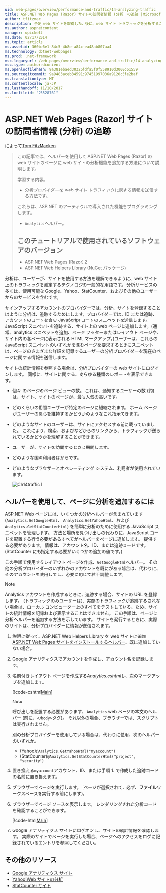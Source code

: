```yaml
---
uid: web-pages/overview/performance-and-traffic/14-analyzing-traffic
title: ASP.NET Web Pages (Razor) サイトの訪問者情報 (分析) の追跡 |Microsoft ドキュメント
author: tfitzmac
description: 予定 web サイトを取得した、後に、web サイト トラフィックを分析することができます。
ms.author: aspnetcontent
manager: wpickett
ms.date: 02/17/2014
ms.topic: article
ms.assetid: 360bc6e1-84c5-4b8e-a84c-ea48ab807aa4
ms.technology: dotnet-webpages
ms.prod: .net-framework
msc.legacyurl: /web-pages/overview/performance-and-traffic/14-analyzing-traffic
msc.type: authoredcontent
ms.openlocfilehash: 9a381ebaed30325fdfa5f0f558910d3002c61559
ms.sourcegitcommit: 9a9483aceb34591c97451997036a9120c3fe2baf
ms.translationtype: MT
ms.contentlocale: ja-JP
ms.lasthandoff: 11/10/2017
ms.locfileid: "26528761"
---
```

<a name="tracking-visitor-information-analytics-for-an-aspnet-web-pages-razor-site"></a>ASP.NET Web Pages (Razor) サイトの訪問者情報 (分析) の追跡
====================
によって[Tom FitzMacken](https://github.com/tfitzmac)

> この記事では、ヘルパーを使用して ASP.NET Web Pages (Razor) の web サイトのページに web サイトの分析機能を追加する方法について説明します。
> 
> 学習する内容。
> 
> - 分析プロバイダーを web サイト トラフィックに関する情報を送信する方法です。
> 
> これらは、ASP.NET のアーティクルで導入された機能をプログラミングします。
> 
> - `Analytics`ヘルパー。
>   
> 
> ## <a name="software-versions-used-in-the-tutorial"></a>このチュートリアルで使用されているソフトウェアのバージョン
> 
> 
> - ASP.NET Web Pages (Razor) 2
> - ASP.NET Web Helpers Library (NuGet パッケージ)


分析は、ユーザーが、サイトを使用する方法を理解できるように、web サイト上のトラフィックを測定するテクノロジの一般的な用語です。 分析サービスの多くは、使用可能な Google、Yahoo、StatCounter、およびその他のユーザーからのサービスを含むです。

サインアップするアカウントのプロバイダーでは、分析、サイトを登録することはように分析は、追跡するためにします。プロバイダーでは、ID または追跡、アカウントのコードを含む JavaScript コードのスニペットを送信します。 JavaScript スニペットを追跡する、サイト上の web ページに追加します。(通常、analytics スニペットを追加、ページ フッターまたはレイアウト ページや、サイト内の各ページに表示される HTML マークアップ。)ユーザーは、これらの JavaScript スニペットのいずれかを含むページを要求するときにスニペットは、ページのさまざまな詳細を記録するユーザーの分析プロバイダーを現在のページに関する情報を送信します。

サイトの統計情報を参照する場合は、分析プロバイダーの web サイトにログインします。 同様に、サイトに関する、あらゆる種類のレポートを表示できます。

- 個々 のページのページ ビューの数。 これは、通知するユーザーの数 (約) は、サイト、サイトのページが、最も人気の高いです。
- どのくらいの期間ユーザーが特定のページに短縮されます。 ホーム ページがユーザーの関心を維持するかどうかのようなこれ指示できます。
- どのようなサイトのユーザーは、サイトにアクセスする前に載っていました。 これにより、検索、およびなどからのリンクから、トラフィックが送られているかどうかを理解することができます。
- ユーザーが、サイトを訪問するときと期間します。
- どのような国の利用者はからです。
- どのようなブラウザーとオペレーティング システム、利用者が使用されています。

    ![Ch14traffic 1](14-analyzing-traffic/_static/image1.jpg)

## <a name="using-a-helper-to-add-analytics-to-a-page"></a>ヘルパーを使用して、ページに分析を追加するには

ASP.NET Web ページには、いくつかの分析ヘルパーが含まれています (`Analytics.GetGoogleHtml`、 `Analytics.GetYahooHtml`、および`Analytics.GetStatCounterHtml`) を簡単に分析のために使用する JavaScript スニペットを管理します。 方法と場所を見つけ出しの代わりに、JavaScript コードを配置する行う必要があるすべてがヘルパーをページに追加します。 提供する必要があります。 情報は、アカウント名、ID、または追跡コードです。 (StatCounter にも指定する必要がいくつかの追加の値です。)

この手順で使用するレイアウト ページを作成、`GetGoogleHtml`ヘルパー。 その他の分析プロバイダーのいずれかのアカウントを既にがある場合は、代わりに、そのアカウントを使用してし、必要に応じて若干調整します。

> [!NOTE]
> Analytics アカウントを作成するときに、追跡する場合、サイトの URL を登録します。 (トラフィックのみユーザーは)、実際のトラフィックが追跡するされない場合は、ローカル コンピューター上のすべてをテストしている、ため、サイトの統計情報を記録および表示することはできません。 この手順は、ページに分析ヘルパーを追加する方法を示しています。 サイトを発行するときに、実際のサイトは、分析プロバイダーに情報が送信されます。


1. 説明に従って、ASP.NET Web Helpers Library を web サイトに追加[ASP.NET Web Pages サイトをインストールするヘルパー](https://go.microsoft.com/fwlink/?LinkId=252372)、既に追加していない場合。
2. Google アナリティクスでアカウントを作成し、アカウント名を記録します。
3. 名前付きレイアウト ページを作成する*Analytics.cshtml*し、次のマークアップを追加します。

    [!code-cshtml[Main](14-analyzing-traffic/samples/sample1.cshtml)]

    > [!NOTE]
    > 呼び出しを配置する必要があります、 `Analytics` web ページの本文のヘルパー (前に、`</body>`タグ)。 それ以外の場合、ブラウザーでは、スクリプトは実行されません。

    別の分析プロバイダーを使用している場合は、代わりに使用、次のヘルパーのいずれか。

    - (Yahoo)`@Analytics.GetYahooHtml("myaccount")`
    - (StatCounter)`@Analytics.GetStatCounterHtml("project", "security")`
4. 置き換える`myaccount`アカウント、ID、または手順 1. で作成した追跡コードの名前に置き換えます。
5. ブラウザーでページを実行します。 (ページが選択されて、必ず、**ファイル**ワークスペースを実行する前にします)。
6. ブラウザーでページ ソースを表示します。 レンダリングされた分析コードを確認することができます。

    [!code-html[Main](14-analyzing-traffic/samples/sample2.html)]
7. Google アナリティクス サイトにログオンし、サイトの統計情報を確認します。 実際のサイトでページを実行した場合、ページへのアクセスをログに記録されているエントリを参照してください。

<a id="Additional_Resources"></a>
## <a name="additional-resources"></a>その他のリソース

- [Google アナリティクス サイト](https://www.google.com/analytics/)
- [Yahoo!Web サイトの分析](http://help.yahoo.com/l/us/yahoo/ywa/)
- [StatCounter サイト](http://statcounter.com/)
